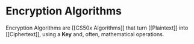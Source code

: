 # Encryption Algorithms
Encryption Algorithms are [[CS50x Algorithms]] that turn [[Plaintext]] into [[Ciphertext]], using a **Key** and, often, mathematical operations.

